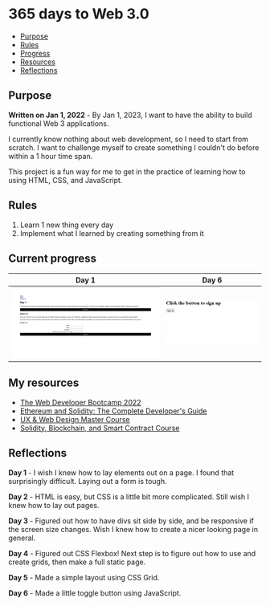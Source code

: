 # 365 days to Web 3.0

- [Purpose](#purpose)
- [Rules](#rules)
- [Progress](#current-progress)
- [Resources](#my-resources)
- [Reflections](#reflections)

## Purpose
__Written on Jan 1, 2022__ - By Jan 1, 2023, I want to have the ability to build functional Web 3 applications. 

I currently know nothing about web development, so I need to start from scratch. 
I want to challenge myself to create something I couldn't do before within a 1 hour time span.

This project is a fun way for me to get in the practice of learning how to using HTML, CSS, and JavaScript. 

## Rules
1. Learn 1 new thing every day
1. Implement what I learned by creating something from it

## Current progress
| Day 1      | Day 6 |
| ----------- | ----------- |
| ![Day 1](/day1/day1.png "Day 1 screenshot") | ![Day 6](/day6/day6.gif "Day 6 gif") |

## My resources
- [The Web Developer Bootcamp 2022](https://www.udemy.com/course/the-web-developer-bootcamp/)
- [Ethereum and Solidity: The Complete Developer's Guide](https://www.udemy.com/course/ethereum-and-solidity-the-complete-developers-guide/)
- [UX & Web Design Master Course](https://www.udemy.com/course/ux-web-design-master-course-strategy-design-development/)
- [Solidity, Blockchain, and Smart Contract Course](https://www.youtube.com/watch?v=M576WGiDBdQ&list=WL&index=4&t=1804s)

## Reflections
__Day 1__ - I wish I knew how to lay elements out on a page. I found that surprisingly difficult. Laying out a form is tough.

__Day 2__ - HTML is easy, but CSS is a little bit more complicated. Still wish I knew how to lay out pages.

__Day 3__ - Figured out how to have divs sit side by side, and be responsive if the screen size changes. Wish I knew how to create a nicer looking page in general.

__Day 4__ - Figured out CSS Flexbox! Next step is to figure out how to use and create grids, then make a full static page.

__Day 5__ - Made a simple layout using CSS Grid.

__Day 6__ - Made a little toggle button using JavaScript.